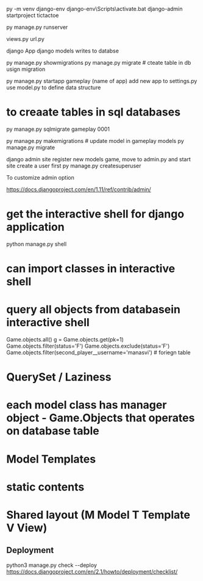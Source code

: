 <!-- create virtual envrionemnt -->

py -m venv django-env
django-env\Scripts\activate.bat
django-admin startproject  tictactoe
<!-- To start server -->
py manage.py runserver

views.py
url.py

django App
django models writes to databse
<!-- migrations -->
py manage.py showmigrations
py manage.py migrate # cteate table in db usign migration

<!-- crerate django app -->

py manage.py startapp gameplay (name of app)
add new app to settings.py
use model.py to define data structure
# to creaate tables in sql databases
py manage.py sqlmigrate gameplay 0001

py manage.py  makemigrations # update model in gameplay models
py manage.py migrate

django admin site
    register new models game, move to admin.py and start site
    create a user first
        py manage.py createsuperuser

To customize admin option

https://docs.djangoproject.com/en/1.11/ref/contrib/admin/

# get the interactive shell for django application
python manage.py shell
# can import classes in interactive shell
# query all objects from databasein interactive shell
Game.objects.all()
g = Game.objects.get(pk=1) 
Game.objects.filter(status='F')
Game.objects.exclude(status='F')
Game.objects.filter(second_player__username='manasvi') # foriegn table

# QuerySet / Laziness
# each model class has manager object -  Game.Objects that operates on database table


# Model Templates
# static contents
# Shared layout (M Model T Template V View)


Deployment
-------------
python3 manage.py check --deploy
https://docs.djangoproject.com/en/2.1/howto/deployment/checklist/ 


